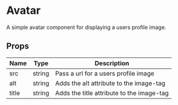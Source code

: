 # Avatar
A simple avatar component for displaying a users profile image.

## Props
Name | Type | Description
-- | -- | --
src | string | Pass a url for a users profile image
alt | string | Adds the alt attribute to the image-tag
title | string | Adds the title attribute to the image-tag
